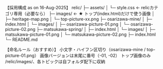 【採用構成 as on 16-Aug-2025】
relic/
├─ assets/
│   └─ style.css                 ← relicカテゴリ専用（必要なら）
├─ images/                       ← ★ トップ(index.html)だけで使う画像
│   ├─ heritage-map.png
│   └─ top-picture-xx.png
├─ osarizawa-mine/
│   ├─ index.html
│   └─ images/
│       ├─ osarizawa-picture-01.png
│       └─ osarizawa-picture-02.png
├─ matsukawa-spring/
│   ├─ index.html
│   └─ images/
│       ├─ matsukawa-picture-01.png
│       └─ matsukawa-picture-02.png
├─ index.html
└─ README.md


【命名ルール（おすすめ）】
小文字・ハイフン区切り（osarizawa-mine / top-picture-01.png）
画像バージョンは末尾に番号（-01, -02）
トップ画像のみ /relic/images/、各トピックは自フォルダ配下に収納
